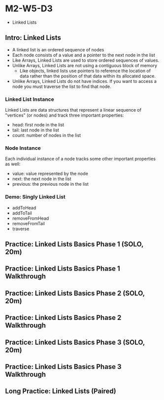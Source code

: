 # M2-W5-D3

- Linked Lists

## Intro: Linked Lists

- A linked list is an ordered sequence of nodes
- Each node consists of a value and a pointer to the next node in the list
- Like Arrays, Linked Lists are used to store ordered sequences of values.
- Unlike Arrays, Linked Lists are not using a contiguous block of memory
    - Like objects, linked lists use pointers to reference the location of data rather than the position of that data within its allocated space.
- Unlike Arrays, Linked Lists do not have indices. If you want to access a node you must traverse the list to find that node.

### Linked List Instance

Linked Lists are data structures that represent a linear sequence of "vertices"
(or nodes) and track three important properties: 

- head: first node in the list
- tail: last node in the list
- count: number of nodes in the list

### Node Instance

Each individual instance of a node tracks some other important properties as
well:

- value: value represented by the node 
- next: the next node in the list
- previous: the previous node in the list

### Demo: Singly Linked List

- addToHead
- addToTail
- removeFromHead
- removeFromTail
- traverse

## Practice: Linked Lists Basics Phase 1 (SOLO, 20m)

## Practice: Linked Lists Basics Phase 1 Walkthrough

## Practice: Linked Lists Basics Phase 2 (SOLO, 20m)

## Practice: Linked Lists Basics Phase 2 Walkthrough

## Practice: Linked Lists Basics Phase 3 (SOLO, 20m)

## Practice: Linked Lists Basics Phase 3 Walkthrough

## Long Practice: Linked Lists (Paired)